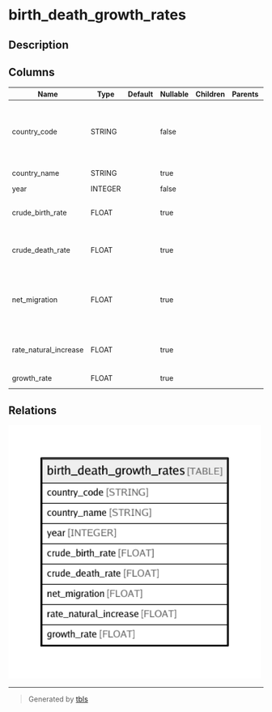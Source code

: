 # birth_death_growth_rates

## Description

## Columns

| Name | Type | Default | Nullable | Children | Parents | Description |
| ---- | ---- | ------- | -------- | -------- | ------- | ------- |
| country_code | STRING |  | false |  |  | Federal Information Processing Standard (FIPS) country/area code |
| country_name | STRING |  | true |  |  | Country or area name |
| year | INTEGER |  | false |  |  | Year |
| crude_birth_rate | FLOAT |  | true |  |  | Crude birth rate (births per 1,000 population) |
| crude_death_rate | FLOAT |  | true |  |  | Crude death rate (deaths per 1,000 population) |
| net_migration | FLOAT |  | true |  |  | Net migration rate (net number of migrants per 1,000 population) |
| rate_natural_increase | FLOAT |  | true |  |  | Rate of natural increase (percent) |
| growth_rate | FLOAT |  | true |  |  | Growth rate (percent) |

## Relations

![er](birth_death_growth_rates.png)

---

> Generated by [tbls](https://github.com/k1LoW/tbls)
